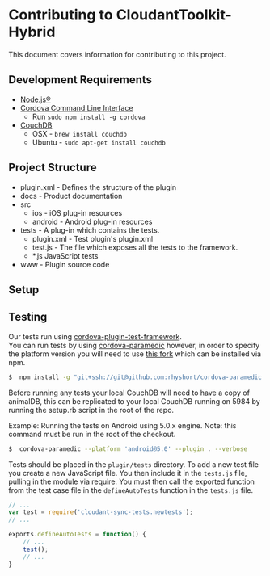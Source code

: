# Contributing to CloudantToolkit-Hybrid
This document covers information for contributing to this project.

## Development Requirements
- [Node.js&reg;](https://nodejs.org)
- [Cordova Command Line Interface](http://cordova.apache.org/docs/en/4.0.0/guide_cli_index.md.html#The%20Command-Line%20Interface)
  * Run `sudo npm install -g cordova`
- [CouchDB](http://couchdb.apache.org/)
  * OSX - `brew install couchdb`
  * Ubuntu - `sudo apt-get install couchdb`

## Project Structure
- plugin.xml - Defines the structure of the plugin
- docs - Product documentation
- src
  * ios - iOS plug-in resources
  * android - Android plug-in resources
- tests - A plug-in which contains the tests.
  * plugin.xml - Test plugin's plugin.xml
  * test.js - The file which exposes all the tests to the framework.
  * \*.js JavaScript tests
- www - Plugin source code

## Setup
 <!-- Tell it how to run a node script here.-->

## Testing
Our tests run using [cordova-plugin-test-framework](https://github.com/apache/cordova-plugin-test-framework).  
You can run tests by using [cordova-paramedic](https://github.com/purplecabbage/cordova-paramedic)
however, in order to specify the platform version you will need to use [this fork](https://github.com/rhyshort/cordova-paramedic)
which can be installed via npm.
```sh
$  npm install -g "git+ssh://git@github.com:rhyshort/cordova-paramedic.git"
```
Before running any tests your local CouchDB will need to have a copy of animalDB, this can be replicated
to your local CouchDB running on 5984 by running the setup.rb script in the root of the repo.

Example: Running the tests on Android using 5.0.x engine. Note: this command must
be run in the root of the checkout.
```sh
$  cordova-paramedic --platform 'android@5.0' --plugin . --verbose
```

Tests should be placed in the `plugin/tests` directory.  To add a new test file
you create a new JavaScript file. You then include it in the `tests.js` file,
pulling in the module via require. You must then call the exported function from
the test case file in the `defineAutoTests` function in the `tests.js` file.

```js
// ...
var test = require('cloudant-sync-tests.newtests');
// ...

exports.defineAutoTests = function() {
    // ...
    test();
    // ...
}
```
